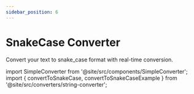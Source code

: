 ```yaml
---
sidebar_position: 6
---
```


# SnakeCase Converter

Convert your text to snake_case format with real-time conversion.

import SimpleConverter from '@site/src/components/SimpleConverter';
import { convertToSnakeCase, convertToSnakeCaseExample } from '@site/src/converters/string-converter';

<SimpleConverter
  conversion={convertToSnakeCase}
  placeholder="Enter text to convert to snake_case..."
  language="text"
  exampleInput={convertToSnakeCaseExample.input}
  showPreview={true}
  previewMode="inline"
/>
